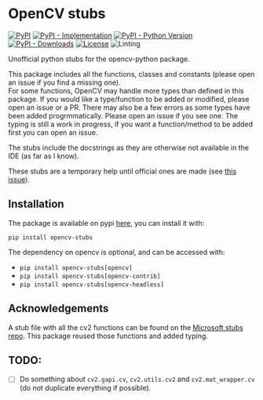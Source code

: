 # OpenCV stubs

[![PyPI](https://img.shields.io/pypi/v/opencv-stubs?color=green&style=flat)](https://pypi.org/project/opencv-stubs)
[![PyPI - Implementation](https://img.shields.io/pypi/implementation/opencv-stubs?style=flat)](https://pypi.org/project/opencv-stubs)
[![PyPI - Python Version](https://img.shields.io/pypi/pyversions/opencv-stubs?style=flat)](https://pypi.org/project/opencv-stubs)
[![PyPI - Downloads](https://img.shields.io/pypi/dm/opencv-stubs?style=flat-square)](https://pypistats.org/packages/opencv-stubs)
[![License](https://img.shields.io/pypi/l/opencv-stubs?style=flat)](https://opensource.org/licenses/MIT)
![Linting](https://github.com/hoel-bagard/opencv-stubs/actions/workflows/pre-commit.yaml/badge.svg)

Unofficial python stubs for the opencv-python package.

This package includes all the functions, classes and constants (please open an issue if you find a missing one).\
For some functions, OpenCV may handle more types than defined in this package. If you would like a type/function to be added or modified, please open an issue or a PR. There may also be a few errors as some types have been added progrmmatically. Please open an issue if you see one.
The typing is still a work in progress, if you want a function/method to be added first you can open an issue.

The stubs include the docstrings as they are otherwise not available in the IDE (as far as I know).

These stubs are a temporary help until official ones are made (see [this issue](https://github.com/opencv/opencv/issues/14590)).


## Installation

The package is available on pypi [here](https://pypi.org/project/opencv-stubs/), you can install it with:

```
pip install opencv-stubs
```

The dependency on opencv is optional, and can be accessed with:
- `pip install opencv-stubs[opencv]`
- `pip install opencv-stubs[opencv-contrib]`
- `pip install opencv-stubs[opencv-headless]`


## Acknowledgements

A stub file with all the cv2 functions can be found on the [Microsoft stubs repo](https://github.com/microsoft/python-type-stubs/tree/main/cv2). This package reused those functions and added typing.


## TODO:
- [ ] Do something about `cv2.gapi.cv`, `cv2.utils.cv2` and `cv2.mat_wrapper.cv` (do not duplicate everything if possible).
